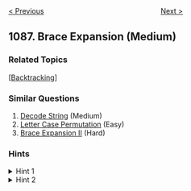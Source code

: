 <!--|This file generated by command(leetcode description); DO NOT EDIT.    |-->
<!--+----------------------------------------------------------------------+-->
<!--|@author    Openset <openset.wang@gmail.com>                           |-->
<!--|@link      https://github.com/openset                                 |-->
<!--|@home      https://github.com/openset/leetcode                        |-->
<!--+----------------------------------------------------------------------+-->

[< Previous](https://github.com/openset/leetcode/tree/master/problems/high-five "High Five")
　　　　　　　　　　　　　　　　
[Next >](https://github.com/openset/leetcode/tree/master/problems/confusing-number-ii "Confusing Number II")

## 1087. Brace Expansion (Medium)



### Related Topics
  [[Backtracking](https://github.com/openset/leetcode/tree/master/tag/backtracking/README.md)]

### Similar Questions
  1. [Decode String](https://github.com/openset/leetcode/tree/master/problems/decode-string) (Medium)
  1. [Letter Case Permutation](https://github.com/openset/leetcode/tree/master/problems/letter-case-permutation) (Easy)
  1. [Brace Expansion II](https://github.com/openset/leetcode/tree/master/problems/brace-expansion-ii) (Hard)

### Hints
<details>
<summary>Hint 1</summary>
All generated strings are of the same size. How can we generate all of these strings?
</details>

<details>
<summary>Hint 2</summary>
Do a backtracking on which each level of it has to choose one single (e.g. 'a') character or any character of the given parenthesized group (e.g. "{a,b,c}")
</details>
